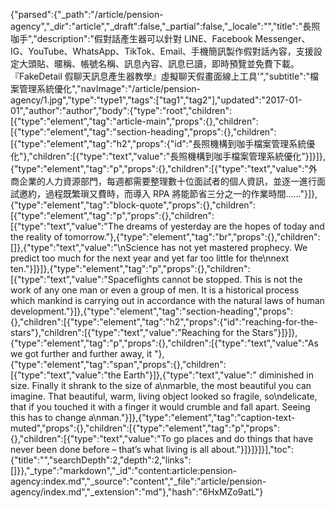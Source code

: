 {"parsed":{"_path":"/article/pension-agency","_dir":"article","_draft":false,"_partial":false,"_locale":"","title":"長照咖手","description":"假對話產生器可以針對 LINE、Facebook Messenger、IG、YouTube、WhatsApp、TikTok、Email、手機簡訊製作假對話內容，支援設定大頭貼、暱稱、帳號名稱、訊息內容、訊息已讀，即時預覽並免費下載。『FakeDetail 假聊天訊息產生器教學』虛擬聊天假畫面線上工具'","subtitle":"檔案管理系統優化","navImage":"/article/pension-agency/1.jpg","type":"type1","tags":["tag1","tag2"],"updated":"2017-01-01","author":"author","body":{"type":"root","children":[{"type":"element","tag":"article-main","props":{},"children":[{"type":"element","tag":"section-heading","props":{},"children":[{"type":"element","tag":"h2","props":{"id":"長照機構到咖手檔案管理系統優化"},"children":[{"type":"text","value":"長照機構到咖手檔案管理系統優化"}]}]},{"type":"element","tag":"p","props":{},"children":[{"type":"text","value":"外商企業的人力資源部門，每週都需要整理數十位面試者的個人資訊，並逐一進行面試邀約，過程既繁瑣又費時，而導入 RPA 將能節省三分之一的作業時間......"}]},{"type":"element","tag":"block-quote","props":{},"children":[{"type":"element","tag":"p","props":{},"children":[{"type":"text","value":"The dreams of yesterday are the hopes of today and the reality of tomorrow."},{"type":"element","tag":"br","props":{},"children":[]},{"type":"text","value":"\nScience has not yet mastered prophecy. We predict too much for the next year and yet far too little for the\nnext ten."}]}]},{"type":"element","tag":"p","props":{},"children":[{"type":"text","value":"Spaceflights cannot be stopped. This is not the work of any one man or even a group of men. It is a historical process which mankind is carrying out in accordance with the natural laws of human development."}]},{"type":"element","tag":"section-heading","props":{},"children":[{"type":"element","tag":"h2","props":{"id":"reaching-for-the-stars"},"children":[{"type":"text","value":"Reaching for the Stars"}]}]},{"type":"element","tag":"p","props":{},"children":[{"type":"text","value":"As we got further and further away, it "},{"type":"element","tag":"span","props":{},"children":[{"type":"text","value":"the Earth"}]},{"type":"text","value":" diminished in size. Finally it shrank to the size of a\nmarble, the most beautiful you can imagine. That beautiful, warm, living object looked so fragile, so\ndelicate, that if you touched it with a finger it would crumble and fall apart. Seeing this has to change a\nman."}]},{"type":"element","tag":"caption-text-muted","props":{},"children":[{"type":"element","tag":"p","props":{},"children":[{"type":"text","value":"To go places and do things that have never been done before – that’s what living is all about."}]}]}]}],"toc":{"title":"","searchDepth":2,"depth":2,"links":[]}},"_type":"markdown","_id":"content:article:pension-agency:index.md","_source":"content","_file":"article/pension-agency/index.md","_extension":"md"},"hash":"6HxMZo9atL"}